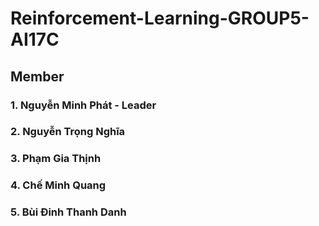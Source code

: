 # Reinforcement-Learning-GROUP5-AI17C
## Member 
### 1. Nguyễn Minh Phát - Leader
### 2. Nguyễn Trọng Nghĩa 
### 3. Phạm Gia Thịnh
### 4. Chế Minh Quang
### 5. Bùi Đinh Thanh Danh
